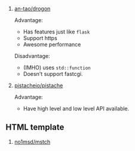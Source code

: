  1. [an-tao/drogon](https://github.com/an-tao/drogon)
    
    Advantage:
     - Has features just like `flask`
     - Support https
     - Awesome performance
    
    Disadvantage:
     - (IMHO) uses `std::function`
     - Doesn't support fastcgi.

 2. [pistacheio/pistache](https://github.com/pistacheio/pistache)
 
    Advantage:
     - Have high level and low level API available.


## HTML template
 1. [no1msd/mstch](https://github.com/no1msd/mstch)
